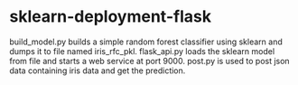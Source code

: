 # sklearn-deployment-flask

build_model.py builds a simple random forest classifier using sklearn and dumps it to file named iris_rfc_pkl.
flask_api.py loads the sklearn model from file and starts a web service at port 9000.
post.py is used to post json data containing iris data and get the prediction.
